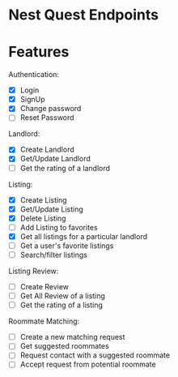 # Nest Quest Endpoints

# Features
Authentication:
- [x] Login
- [x] SignUp
- [x] Change password
- [ ] Reset Password

Landlord:
- [x] Create Landlord
- [x] Get/Update Landlord
- [ ] Get the rating of a landlord

Listing:
- [x] Create Listing
- [x] Get/Update Listing
- [x] Delete Listing
- [ ] Add Listing to favorites
- [x] Get all listings for a particular landlord
- [ ] Get a user's favorite listings
- [ ] Search/filter listings

Listing Review:
- [ ] Create Review
- [ ] Get All Review of a listing
- [ ] Get the rating of a listing

Roommate Matching:
- [ ] Create a new matching request
- [ ] Get suggested roommates
- [ ] Request contact with a suggested roommate
- [ ] Accept request from potential roommate
